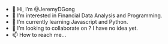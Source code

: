 - 👋 Hi, I’m @JeremyDGong
- 👀 I’m interested in Financial Data Analysis and Programming.
- 🌱 I’m currently learning Javascript and Python.
- 💞️ I’m looking to collaborate on ? I have no idea yet.
- 📫 How to reach me...

<!---
JeremyDGong/JeremyDGong is a ✨ special ✨ repository because its `README.md` (this file) appears on your GitHub profile.
You can click the Preview link to take a look at your changes.
--->
